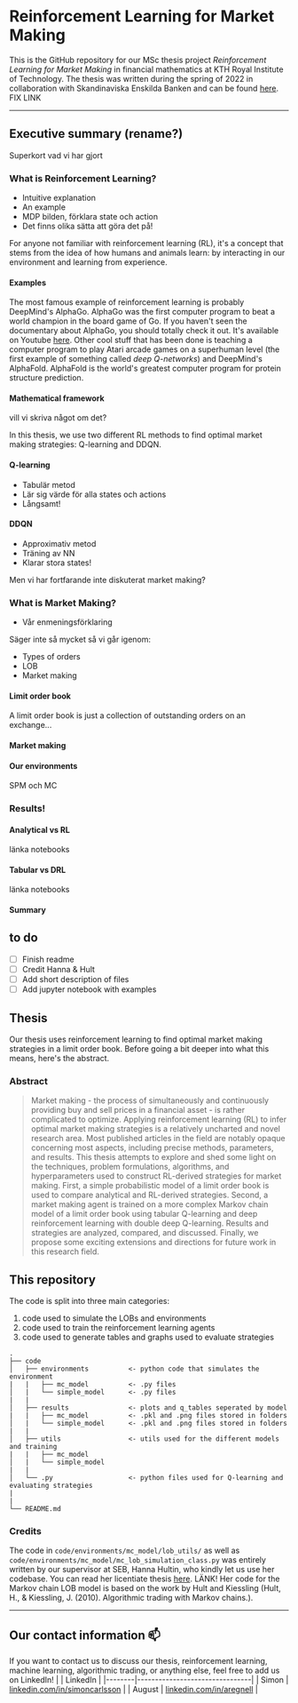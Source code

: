 # Reinforcement Learning for Market Making

This is the GitHub repository for our MSc thesis project _Reinforcement Learning for Market Making_ in financial mathematics at KTH Royal Institute of Technology. The thesis was written during the spring of 2022 in collaboration with Skandinaviska Enskilda Banken and can be found [here](https://www.google.com). FIX LINK

-----

## Executive summary (rename?)
Superkort vad vi har gjort

### What is Reinforcement Learning?
* Intuitive explanation
* An example
* MDP bilden, förklara state och action
* Det finns olika sätta att göra det på!

For anyone not familiar with reinforcement learning (RL), it's a concept that stems from the idea of how humans and animals learn: by interacting in our environment and learning from experience. 

#### Examples
The most famous example of reinforcement learning is probably DeepMind's AlphaGo. AlphaGo was the first computer program to beat a world champion in the board game of Go. If you haven't seen the documentary about AlphaGo, you should totally check it out. It's available on Youtube [here](https://www.youtube.com/watch?v=WXuK6gekU1Y). Other cool stuff that has been done is teaching a computer program to play Atari arcade games on a superhuman level (the first example of something called _deep Q-networks_) and DeepMind's AlphaFold. AlphaFold is the world's greatest computer program for protein structure prediction. 

#### Mathematical framework
vill vi skriva något om det?


In this thesis, we use two different RL methods to find optimal market making strategies: Q-learning and DDQN. 

#### Q-learning
* Tabulär metod
* Lär sig värde för alla states och actions
* Långsamt!

#### DDQN
* Approximativ metod
* Träning av NN
* Klarar stora states!

Men vi har fortfarande inte diskuterat market making?

### What is Market Making?
* Vår enmeningsförklaring

Säger inte så mycket så vi går igenom:
* Types of orders
* LOB
* Market making


#### Limit order book
A limit order book is just a collection of outstanding orders on an exchange... 


#### Market making

#### Our environments
SPM och MC


### Results!

#### Analytical vs RL
länka notebooks

#### Tabular vs DRL
länka notebooks

#### Summary

## to do

- [ ] Finish readme
- [ ] Credit Hanna & Hult
- [ ] Add short description of files
- [ ] Add jupyter notebook with examples

## Thesis
Our thesis uses reinforcement learning to find optimal market making strategies in a limit order book. Before going a bit deeper into what this means, here's the abstract.

### Abstract
> Market making - the process of simultaneously and continuously providing buy and sell prices in a financial asset - is rather complicated to optimize. Applying reinforcement learning (RL) to infer optimal market making strategies is a relatively uncharted and novel research area. Most published articles in the field are notably opaque concerning most aspects, including precise methods, parameters, and results. This thesis attempts to explore and shed some light on the techniques, problem formulations, algorithms, and hyperparameters used to construct RL-derived strategies for market making. First, a simple probabilistic model of a limit order book is used to compare analytical and RL-derived strategies. Second, a market making agent is trained on a more complex Markov chain model of a limit order book using tabular Q-learning and deep reinforcement learning with double deep Q-learning. Results and strategies are analyzed, compared, and discussed. Finally, we propose some exciting extensions and directions for future work in this research field.

## This repository
The code is split into three main categories: 
1. code used to simulate the LOBs and environments
2. code used to train the reinforcement learning agents
3. code used to generate tables and graphs used to evaluate strategies



```
.
├── code
│   ├── environments          <- python code that simulates the environment
|   |   ├── mc_model          <- .py files
│   |   └── simple_model      <- .py files
|   |
│   ├── results               <- plots and q_tables seperated by model
|   |   ├── mc_model          <- .pkl and .png files stored in folders
│   |   └── simple_model      <- .pkl and .png files stored in folders
|   |
│   ├── utils                 <- utils used for the different models and training
|   |   ├── mc_model         
│   |   └── simple_model
|   |
│   └── .py                   <- python files used for Q-learning and evaluating strategies
|
|   
└── README.md

```

### Credits
The code in `code/environments/mc_model/lob_utils/` as well as `code/environments/mc_model/mc_lob_simulation_class.py` was entirely written by our supervisor at SEB, Hanna Hultin, who kindly let us use her codebase. You can read her licentiate thesis [here](https://www.google.com). LÄNK! Her code for the Markov chain LOB model is based on the work by Hult and Kiessling (Hult, H., & Kiessling, J. (2010). Algorithmic trading with Markov chains.). 

--------

## Our contact information :mailbox:
If you want to contact us to discuss our thesis, reinforcement learning, machine learning, algorithmic trading, or anything else, feel free to add us on LinkedIn!
|        | LinkedIn                              |
|--------|--------------------------------|
| Simon  | [linkedin.com/in/simoncarlsson](https://www.linkedin.com/in/simoncarlsson) |
| August | [linkedin.com/in/aregnell](https://www.linkedin.com/in/aregnell)      |
